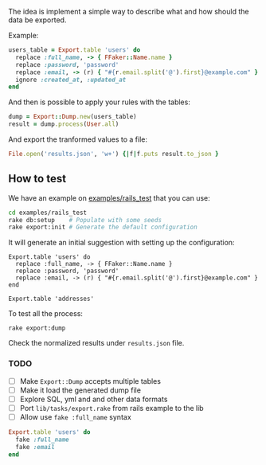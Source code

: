 The idea is implement a simple way to describe what and how should the data be
exported.

Example:

```ruby
users_table = Export.table 'users' do
  replace :full_name, -> { FFaker::Name.name }
  replace :password, 'password'
  replace :email, -> (r) { "#{r.email.split('@').first}@example.com" }
  ignore :created_at, :updated_at
end
```

And then is possible to apply your rules with the tables:

```ruby
dump = Export::Dump.new(users_table)
result = dump.process(User.all)
```

And export the tranformed values to a file:

```ruby
File.open('results.json', 'w+') {|f|f.puts result.to_json }
```

## How to test

We have an example on [examples/rails_test](examples/rails_test) that you can
use:

```bash
cd examples/rails_test
rake db:setup    # Populate with some seeds
rake export:init # Generate the default configuration
```

It will generate an initial suggestion with setting up the configuration:

```
Export.table 'users' do
  replace :full_name, -> { FFaker::Name.name }
  replace :password, 'password'
  replace :email, -> (r) { "#{r.email.split('@').first}@example.com" }
end

Export.table 'addresses'
```

To test all the process:

```
rake export:dump
```

Check the normalized results under `results.json` file.

### TODO

- [ ] Make `Export::Dump` accepts multiple tables
- [ ] Make it load the generated dump file
- [ ] Explore SQL, yml and and other data formats
- [ ] Port `lib/tasks/export.rake` from rails example to the lib
- [ ] Allow use `fake :full_name` syntax

```ruby
Export.table 'users' do
  fake :full_name
  fake :email
end
```
